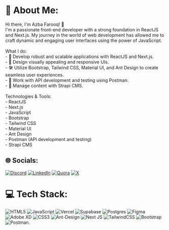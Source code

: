 # 💫 About Me:
Hi there, I'm Azba Farooq! 👋<br>I'm a passionate front-end developer with a strong foundation in ReactJS and Next.js. My journey in the world of web development has allowed me to craft dynamic and engaging user interfaces using the power of JavaScript.<br><br> What I do:<br>- 🚀 Develop robust and scalable applications with ReactJS and Next.js.<br>- 🎨 Design visually appealing and responsive UIs.<br>- 🛠 Utilize Bootstrap, Tailwind CSS, Material UI, and Ant Design to create seamless user experiences.<br>- 🧰 Work with API development and testing using Postman.<br>- 📄 Manage content with Strapi CMS.<br><br>Technologies & Tools:<br>- ReactJS<br>- Next.js<br>- JavaScript<br>- Bootstrap<br>- Tailwind CSS<br>- Material UI<br>- Ant Design<br>- Postman (API development and testing)<br>- Strapi CMS<br>


## 🌐 Socials:
[![Discord](https://img.shields.io/badge/Discord-%237289DA.svg?logo=discord&logoColor=white)](https://discord.gg/azbafarooq21) [![LinkedIn](https://img.shields.io/badge/LinkedIn-%230077B5.svg?logo=linkedin&logoColor=white)](https://linkedin.com/in/azbafarooq21) [![Quora](https://img.shields.io/badge/Quora-%23B92B27.svg?logo=Quora&logoColor=white)](https://quora.com/profile/azbafarooq21) [![X](https://img.shields.io/badge/X-black.svg?logo=X&logoColor=white)](https://x.com/azbafarooq21) 

# 💻 Tech Stack:
![HTML5](https://img.shields.io/badge/html5-%23E34F26.svg?style=for-the-badge&logo=html5&logoColor=white) ![JavaScript](https://img.shields.io/badge/javascript-%23323330.svg?style=for-the-badge&logo=javascript&logoColor=%23F7DF1E) ![Vercel](https://img.shields.io/badge/vercel-%23000000.svg?style=for-the-badge&logo=vercel&logoColor=white) ![Supabase](https://img.shields.io/badge/Supabase-3ECF8E?style=for-the-badge&logo=supabase&logoColor=white) ![Postgres](https://img.shields.io/badge/postgres-%23316192.svg?style=for-the-badge&logo=postgresql&logoColor=white) ![Figma](https://img.shields.io/badge/figma-%23F24E1E.svg?style=for-the-badge&logo=figma&logoColor=white) ![Adobe XD](https://img.shields.io/badge/Adobe%20XD-470137?style=for-the-badge&logo=Adobe%20XD&logoColor=#FF61F6) ![CSS3](https://img.shields.io/badge/css3-%231572B6.svg?style=for-the-badge&logo=css3&logoColor=white) ![Ant-Design](https://img.shields.io/badge/-AntDesign-%230170FE?style=for-the-badge&logo=ant-design&logoColor=white) ![Next JS](https://img.shields.io/badge/Next-black?style=for-the-badge&logo=next.js&logoColor=white) ![TailwindCSS](https://img.shields.io/badge/tailwindcss-%2338B2AC.svg?style=for-the-badge&logo=tailwind-css&logoColor=white) ![Bootstrap](https://img.shields.io/badge/bootstrap-%238511FA.svg?style=for-the-badge&logo=bootstrap&logoColor=white) ![Postman](https://img.shields.io/badge/Postman-FF6C37?style=for-the-badge&logo=postman&logoColor=white).


<!-- Proudly created with GPRM ( https://gprm.itsvg.in ) -->
